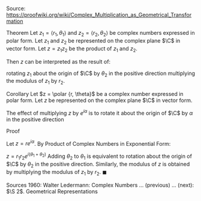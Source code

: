 # 

Source: https://proofwiki.org/wiki/Complex_Multiplication_as_Geometrical_Transformation



Theorem
Let $z_1 = \left\langle{r_1, \theta_1}\right\rangle$ and $z_2 = \left\langle{r_2, \theta_2}\right\rangle$ be complex numbers expressed in polar form.
Let $z_1$ and $z_2$ be represented on the complex plane $\C$ in vector form.
Let $z = z_1 z_2$ be the product of $z_1$ and $z_2$.

Then $z$ can be interpreted as the result of:

rotating $z_1$ about the origin of $\C$ by $\theta_2$ in the positive direction
multiplying the modulus of $z_1$ by $r_2$.


Corollary
Let $z = \polar {r, \theta}$ be a complex number expressed in polar form.
Let $z$ be represented on the complex plane $\C$ in vector form.

The effect of multiplying $z$ by $e^{i \alpha}$ is to rotate it about the origin of $\C$ by $\alpha$ in the positive direction


Proof


Let $z = r e^{i \alpha}$.
By Product of Complex Numbers in Exponential Form:

$z = r_1 r_2 e^{i \left({\theta_1 + \theta_2}\right)}$
Adding $\theta_2$ to $\theta_1$ is equivalent to rotation about the origin of $\C$ by $\theta_2$ in the positive direction.
Similarly, the modulus of $z$ is obtained by multiplying the modulus of $z_1$ by $r_2$.
$\blacksquare$


Sources
1960: Walter Ledermann: Complex Numbers ... (previous) ... (next): $\S 2$. Geometrical Representations




